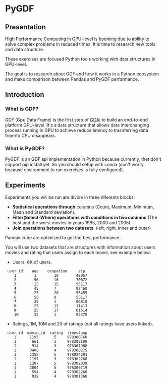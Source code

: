 # PyGDF

## Presentation

High Performance Computing in GPU-level is booming due to  ability to solve complex problems in reduced times. It is time to research new tools and data structure.

These exercises are focused Python tools working with data structures in GPU-level.

The goal is to research about GDF and how it works in a Python ecosystem and make comparison between Pandas and PyGDF performance.

## Introduction

### What is GDF?

GDF (Gpu Data Frame) is the first step of [GOAI](https://github.com/gpuopenanalytics)  to build an end-to-end platform GPU-level. It's a data structure that allows data interchanging process running in GPU to achieve reduce latency to trasnferring data from/to CPU disappears.


### What is PyGDF?

PyGDF is an GDF api implementation in Python because currently, thet don't support pip install yet. So you should setup with conda (don't worry because environment to run exercises is fully configured).


## Experiments

Experiments you will be run are divide in three diferents blocks:
 * **Statistical operations through** columns (Count, Maximum, Minimum, Mean and Standard deviation).
 * **Filter(Select-Where) operations with conditions in two columns** (The best and the worst movies in years 1995, 2000 and 2005).
 * **Join operations between two datasets**. (left, right, inner and outer)
 
Pandas code are optimized to get the best performance.

You will use two datasets that are structures with information about users, movies and rating that users assign to each movie, see example below:

* Users, 6K of users.
```
 user_id    age    ocupation     zip
    1        1        10        48067
    2        56       16        70072
    3        25       15        55117
    4        45       7         02460
    5        25       20        55455
    6        50       9         55117
    7        35       1         06810
    8        25       12        11413
    9        25       17        61614
    10       35       1         95370
```
* Ratings, 1M, 10M and 20 of ratings (not all ratings have users linked).
```
 user_id  movie_id  rating  timestamp
    1      1193       5     978300760
    1       661       3     978302109
    1       914       3     978301968
    1      3408       4     978300275
    1      2355       5     978824291
    1      1197       3     978302268
    1      1287       5     978302039
    1      2804       5     978300719
    1       594       4     978302268
    1       919       4     978301368
```

